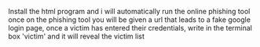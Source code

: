 Install the html program and i will automatically run the online phishing tool once on the phishing tool you will be given a url that leads to a fake google login page, once a victim has entered their credentials, write in the terminal box 'victim' and it will reveal the victim list
